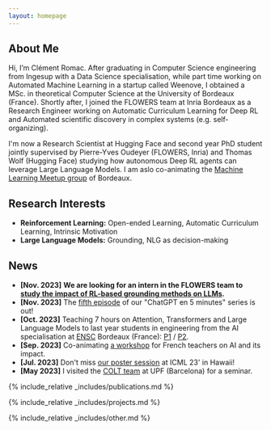 ```yaml
---
layout: homepage
---
```


## About Me

Hi, I’m Clément Romac. After graduating in Computer Science engineering from Ingesup with a Data Science specialisation, while part time working on Automated Machine Learning in a startup called Weenove, I obtained a MSc. in theoretical Computer Science at the University of Bordeaux (France). Shortly after, I joined the FLOWERS team at Inria Bordeaux as a Research Engineer working on Automatic Curriculum Learning for Deep RL and Automated scientific discovery in complex systems (e.g. self-organizing). 

I'm now a Research Scientist at Hugging Face and second year PhD student jointly supervised by Pierre-Yves Oudeyer (FLOWERS, Inria) and Thomas Wolf (Hugging Face) studying how autonomous Deep RL agents can leverage Large Language Models. I am aslo co-animating the [Machine Learning Meetup group](https://www.meetup.com/fr-FR/Bordeaux-Machine-Learning-Meetup/) of Bordeaux. 


## Research Interests

- **Reinforcement Learning:** Open-ended Learning, Automatic Curriculum Learning, Intrinsic Motivation
- **Large Language Models:** Grounding, NLG as decision-making

## News

- **[Nov. 2023]** **We are looking for an intern in the FLOWERS team to [study the impact of RL-based grounding methods on LLMs](http://pyoudeyer.com/InternshipImpactRLBasedGroundingLLMs.pdf).**
- **[Nov. 2023]** The [fifth episode](http://developmentalsystems.org/chatgpt_en_5_minutes/) of our "ChatGPT en 5 minutes" series is out!
- **[Oct. 2023]** Teaching 7 hours on Attention, Transformers and Large Language Models to last year students in engineering from the AI specialisation at [ENSC](https://ensc.bordeaux-inp.fr/fr) Bordeaux (France): [P1](./assets/files/ENSC-IA-2023/Transformers_and_Attention.pdf) / [P2](./assets/files/ENSC-IA-2023/LLMs.pdf).
- **[Sep. 2023]** Co-animating [a workshop](https://www.acteurs-ecoles.fr/page-d-accueil/l-an-%C3%A9-les-4%C3%A8mes-boussoles-du-num%C3%A9rique-27-septembre-2023/) for French teachers on AI and its impact.
- **[Jul. 2023]** Don't miss [our poster session](https://icml.cc/virtual/2023/poster/23938) at ICML 23' in Hawaii!
- **[May 2023]** I visited the [COLT team](https://www.upf.edu/web/colt) at UPF (Barcelona) for a seminar.

{% include_relative _includes/publications.md %}

{% include_relative _includes/projects.md %}

{% include_relative _includes/other.md %}
